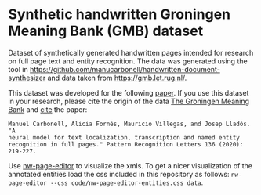 # Synthetic handwritten Groningen Meaning Bank (GMB) dataset

Dataset of synthetically generated handwritten pages intended for research on
full page text and entity recognition. The data was generated using the tool in
https://github.com/manucarbonell/handwritten-document-synthesizer and data taken
from https://gmb.let.rug.nl/.

This dataset was developed for the following
[paper](https://arxiv.org/abs/1912.10016). If you use this dataset in your
research, please cite the origin of the data [The Groningen Meaning
Bank](https://www.let.rug.nl/bos/bibtex/Bos2017GMB-bib.html) and
[cite](CITATION.cff) the paper:

    Manuel Carbonell, Alicia Fornés, Mauricio Villegas, and Josep Lladós. "A
    neural model for text localization, transcription and named entity
    recognition in full pages." Pattern Recognition Letters 136 (2020): 219-227.

Use [nw-page-editor](https://github.com/mauvilsa/nw-page-editor) to visualize
the xmls. To get a nicer visualization of the annotated entities load the css
included in this repository as follows: `nw-page-editor --css
code/nw-page-editor-entities.css data`.
